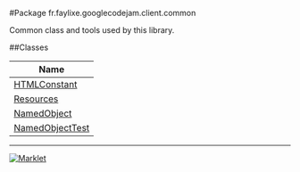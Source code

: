#Package fr.faylixe.googlecodejam.client.common


<p>Common class and tools used by this library.</p>

##Classes

| Name |
|  ---  |
| [HTMLConstant](HTMLConstant.md) |
| [Resources](Resources.md) |
| [NamedObject](NamedObject.md) |
| [NamedObjectTest](NamedObjectTest.md) |

---
[![Marklet](https://img.shields.io/badge/Generated%20by-Marklet-green.svg)](https://github.com/Faylixe/marklet)
